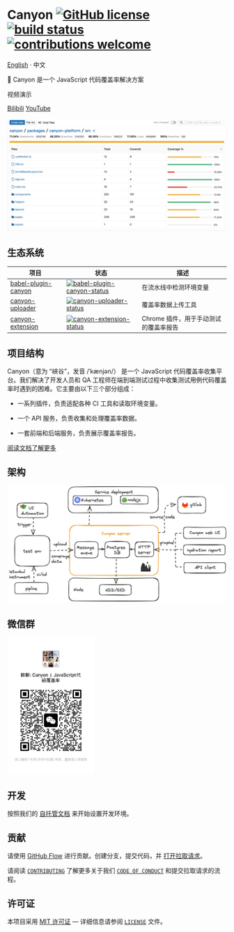 # Canyon [![GitHub license](https://img.shields.io/badge/license-MIT-blue.svg)](https://github.com/canyon-project/canyon/blob/main/LICENSE) [![build status](https://github.com/canyon-project/canyon/actions/workflows/test.yml/badge.svg?branch=main)](https://github.com/canyon-project/canyon/actions/workflows/ci.yml) [![contributions welcome](https://img.shields.io/badge/contributions-welcome-brightgreen?logo=github)](CODE_OF_CONDUCT.md)

[English](./README.md) · 中文

👋 Canyon 是一个 JavaScript 代码覆盖率解决方案

视频演示

[Bilibili](https://www.bilibili.com/video/BV13sXHYDEn6)
[YouTube](https://www.youtube.com/watch?v=-2IRQ_pmEjI)

![](./screenshots/coverage-report.jpg)

## 生态系统

| 项目                      | 状态                                                         | 描述                                               |
|---------------------------|--------------------------------------------------------------|----------------------------------------------------|
| [babel-plugin-canyon]      | [![babel-plugin-canyon-status]][babel-plugin-canyon-package]  | 在流水线中检测环境变量                             |
| [canyon-uploader]          | [![canyon-uploader-status]][canyon-uploader-package]          | 覆盖率数据上传工具                                 |
| [canyon-extension]         | [![canyon-extension-status]][canyon-extension-package]        | Chrome 插件，用于手动测试的覆盖率报告              |

[babel-plugin-canyon]: https://github.com/canyon-project/canyon/tree/main/plugins/babel-plugin-canyon
[vite-plugin-canyon]: https://github.com/canyon-project/canyon/tree/main/plugins/vite-plugin-canyon
[swc-plugin-canyon]: https://github.com/canyon-project/canyon/tree/main/plugins/swc-plugin-canyon
[canyon-report]: https://github.com/canyon-project/canyon/tree/main/packages/canyon-report
[canyon-sdk]: https://github.com/canyon-project/canyon/tree/main/tools/canyon-sdk
[canyon-uploader]: https://github.com/canyon-project/canyon/tree/main/tools/canyon-uploader
[canyon-extension]: https://github.com/canyon-project/canyon/tree/main/tools/canyon-extension

[babel-plugin-canyon-status]: https://img.shields.io/npm/v/babel-plugin-canyon.svg
[vite-plugin-canyon-status]: https://img.shields.io/npm/v/vite-plugin-canyon.svg
[swc-plugin-canyon-status]: https://img.shields.io/npm/v/swc-plugin-canyon.svg
[canyon-report-status]: https://img.shields.io/npm/v/canyon-report.svg
[canyon-sdk-status]: https://img.shields.io/npm/v/canyon-sdk.svg
[canyon-uploader-status]: https://img.shields.io/npm/v/canyon-uploader.svg
[canyon-extension-status]: https://img.shields.io/chrome-web-store/v/omnpafdjidgpdmlimbangcjjaaodbeof.svg

[babel-plugin-canyon-package]: https://npmjs.com/package/babel-plugin-canyon
[vite-plugin-canyon-package]: https://npmjs.com/package/babel-plugin-canyon
[swc-plugin-canyon-package]: https://npmjs.com/package/babel-plugin-canyon
[canyon-report-package]: https://github.com/canyon-project/uploader/releases
[canyon-sdk-package]: https://github.com/canyon-project/uploader/releases
[canyon-uploader-package]: https://github.com/canyon-project/uploader/releases
[canyon-extension-package]: https://chrome.google.com/webstore/detail/canyon/omnpafdjidgpdmlimbangcjjaaodbeof

## 项目结构

Canyon（意为 “峡谷”，发音 /ˈkænjən/） 是一个 JavaScript 代码覆盖率收集平台。我们解决了开发人员和 QA 工程师在端到端测试过程中收集测试用例代码覆盖率时遇到的困难。它主要由以下三个部分组成：

- 一系列插件，负责适配各种 CI 工具和读取环境变量。

- 一个 API 服务，负责收集和处理覆盖率数据。

- 一套前端和后端服务，负责展示覆盖率报告。

[阅读文档了解更多](https://docs.canyonjs.org)

## 架构

![](./screenshots/architecture.png)

## 微信群

<img src="./screenshots/wechat43.jpg" style="width: 200px"/>

## 开发

按照我们的 [自托管文档](https://docs.canyonjs.org/documentation/self-host/community-edition/prerequisites) 来开始设置开发环境。

## 贡献

请使用 [GitHub Flow](https://guides.github.com/introduction/flow) 进行贡献。创建分支，提交代码，并 [打开拉取请求](https://github.com/canyon-project/canyon/compare)。

请阅读 [`CONTRIBUTING`](CONTRIBUTING.md) 了解更多关于我们 [`CODE OF CONDUCT`](CODE_OF_CONDUCT.md) 和提交拉取请求的流程。

## 许可证

本项目采用 [MIT 许可证](https://opensource.org/licenses/MIT) — 详细信息请参阅 [`LICENSE`](LICENSE) 文件。
